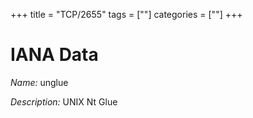 +++
title = "TCP/2655"
tags = [""]
categories = [""]
+++

# IANA Data

_Name:_ unglue

_Description:_ UNIX Nt Glue


